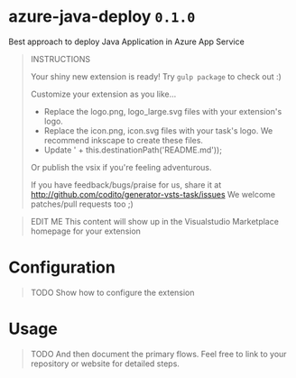 # azure-java-deploy `0.1.0`
Best approach to deploy Java Application in Azure App Service

> INSTRUCTIONS
>
> Your shiny new extension is ready! Try `gulp package` to check out :)
>
> Customize your extension as you like...
> * Replace the logo.png, logo_large.svg files with your extension\'s logo.
> * Replace the icon.png, icon.svg files with your task\'s logo. We recommend inkscape to create these files.
> * Update ' + this.destinationPath('README.md'));
>
> Or publish the vsix if you\'re feeling adventurous.
>
> If you have feedback/bugs/praise for us, share it at
> http://github.com/codito/generator-vsts-task/issues
> We welcome patches/pull requests too ;)

> EDIT ME
> This content will show up in the Visualstudio Marketplace
> homepage for your extension

# Configuration

> TODO
> Show how to configure the extension

# Usage

> TODO
> And then document the primary flows. Feel free to link to
> your repository or website for detailed steps.
